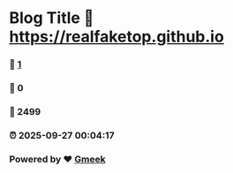 # Blog Title :link: https://realfaketop.github.io 
### :page_facing_up: [1](https://realfaketop.github.io/tag.html) 
### :speech_balloon: 0 
### :hibiscus: 2499 
### :alarm_clock: 2025-09-27 00:04:17 
### Powered by :heart: [Gmeek](https://github.com/Meekdai/Gmeek)
